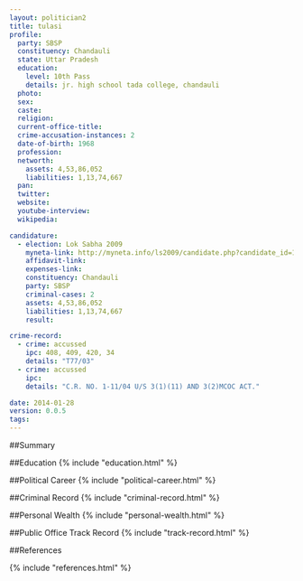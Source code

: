 ```yaml
---
layout: politician2
title: tulasi
profile: 
  party: SBSP
  constituency: Chandauli
  state: Uttar Pradesh
  education: 
    level: 10th Pass
    details: jr. high school tada college, chandauli
  photo: 
  sex: 
  caste: 
  religion: 
  current-office-title: 
  crime-accusation-instances: 2
  date-of-birth: 1968
  profession: 
  networth: 
    assets: 4,53,86,052
    liabilities: 1,13,74,667
  pan: 
  twitter: 
  website: 
  youtube-interview: 
  wikipedia: 

candidature: 
  - election: Lok Sabha 2009
    myneta-link: http://myneta.info/ls2009/candidate.php?candidate_id=1873
    affidavit-link: 
    expenses-link: 
    constituency: Chandauli 
    party: SBSP
    criminal-cases: 2
    assets: 4,53,86,052
    liabilities: 1,13,74,667
    result:  

crime-record: 
  - crime: accussed
    ipc: 408, 409, 420, 34
    details: "T77/03" 
  - crime: accussed
    ipc: 
    details: "C.R. NO. 1-11/04 U/S 3(1)(11) AND 3(2)MCOC ACT." 

date: 2014-01-28
version: 0.0.5
tags: 
---
```

##Summary


##Education
{% include "education.html" %}


##Political Career
{% include "political-career.html" %}


##Criminal Record
{% include "criminal-record.html" %}


##Personal Wealth
{% include "personal-wealth.html" %}


##Public Office Track Record
{% include "track-record.html" %}


##References


{% include "references.html" %}